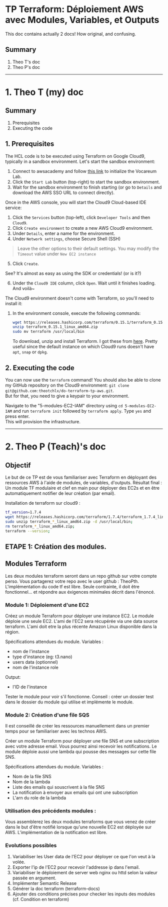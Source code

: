# TP Terraform: Déploiement AWS avec Modules, Variables, et Outputs

This doc contains actually 2 docs! How original, and confusing.
## Summary
1. Theo T's doc
2. Theo P's doc

---

# 1. Theo T (my) doc

## Summary
1. Prerequisites
2. Executing the code

## 1. Prerequisites
The HCL code is to be executed using Terraform on Google Cloud9, typically in a sandbox environment.
Let's start the sandbox environment:
1. Connect to awsacademy and follow [this link](https://awsacademy.instructure.com/courses/70294/modules/items/6270389) to initialize the Vocareum Lab.
2. Click the `Start Lab` button (top-right) to start the sandbox environment.
3. Wait for the sandbox environment to finish starting (or go to `Details` and download the AWS SSO URL to connect directly).

Once in the AWS console, you will start the Cloud9 Cloud-based IDE service:
1. Click the `Services` button (top-left), click `Developer Tools` and then `Cloud9`.
2. Click `Create environment` to create a new AWS Cloud9 environment.
3. Under `Details`, enter a name for the environment.
4. Under `Network settings`, choose Secure Shell (SSH)
>Leave the other options to their default settings. You may modify the `Timeout` value under `New EC2 instance`
5. Click `Create`.

See? It's almost as easy as using the SDK or credentials! (or is it?)

6. Under the `Cloud9 IDE` column, click `Open`. Wait until it finishes loading. And voilà~

The Cloud9 environment doesn't come with Terraform, so you'll need to install it:
1. In the environment console, execute the following commands:
    ```bash
    wget https://releases.hashicorp.com/terraform/0.15.1/terraform_0.15.1_linux_amd64.zip
    unzip terraform_0.15.1_linux_amd64.zip
    sudo mv terraform /usr/local/bin
    ```
    To download, unzip and install Terraform. I got these from [here](https://aws-quickstart.github.io/workshop-terraform-modules/40_setup_cloud9_ide/42_install_terraform_c9.html). Pretty useful since the default instance on which Cloud9 runs doesn't have `apt`, `snap` or `dpkg`.


## 2. Executing the code
You can now use the `terraform` command! You should also be able to clone my GitHub repository on the Cloud9 environment: `git clone git@github.com:theotchlx/do-terraform-tp-aws.git`.  
But for that, you need to give a keypair to your environment.

Navigate to the "5-modules-EC2-IAM" directory using `cd 5-modules-EC2-IAM` and run `terraform init` followed by `terraform apply`. Type `yes` and press enter.  
This will provision the infrastructure.

---

# 2. Theo P (Teach)'s doc
## Objectif
Le but de ce TP est de vous familiariser avec Terraform en déployant des ressources AWS à l'aide de modules, de variables, d'outputs.
Résultat final : Un module TF modulaire et clef en main pour déployer des EC2s et en être automatiquement notifier de leur création (par email).

Installation de terraform sur cloud9 :
```bash
tf_version=1.7.4
wget https://releases.hashicorp.com/terraform/1.7.4/terraform_1.7.4_linux_amd64.zip;
sudo unzip terraform_*_linux_amd64.zip -d /usr/local/bin;
rm terraform_*_linux_amd64.zip;
terraform --version;
```

## ETAPE 1: Création des modules.
## Modules Terraform
Les deux modules terraform seront dans un repo github sur votre compte perso. Vous partagerez votre repo avec le user github : TheoPth.
L'implémentation du code tf est libre. Seule contrainte, il doit être fonctionnel... et répondre aux éxigences minimales décrit dans l'énoncé.

### Module 1: Déploiement d'une EC2
Créez un module Terraform pour déployer une instance EC2. Le module déploie une seule EC2. L'ami de l'EC2 sera récupérée via une data source terraform. L'ami doit etre la plus récente Amazon Linux disponible dans la région.

Spécifications attendues du module.
Variables :
  - nom de l'instance
  - type d'instance (eg: t3.nano)
  - users data (optionnel)
  - nom de l'instance role

Output:
  - l'ID de l'instance

Tester le module pour voir s'il fonctionne. Conseil : créer un dossier test dans le dossier du module qui utilise et implémente le module.

### Module 2: Création d'une file SQS
Il est conseillé de créer les ressources manuellement dans un premier temps pour se familiariser avec les technos AWS.

Créer un module Terraform pour déployer une file SNS et une subscription avec votre adresse email. Vous pourrez ainsi recevoir les notifications.
Le module déploie aussi une lambda qui pousse des messages sur cette file SNS.

Spécifications attendues du module.
Variables :
  - Nom de la file SNS
  - Nom de la lambda
  - Liste des emails qui souscrivent à la file SNS
  - La notification à envoyer aux emails qui ont une subscription
  - L'arn du role de la lambda


### Utilisation des précédents modules : 
Vous assemblerez les deux modules terraforms que vous venez de créer dans le but d'être notifié lorsque qu'une nouvelle EC2 est déployée sur AWS.
L'implémentation de la notification est libre.


### Evolutions possibles
1. Variabiliser les User data de l'EC2 pour déployer ce que l'on veut à la volée.
2. Exporter l'ip de l'EC2 pour recevoir l'addresse ip dans l'email.
3. Variabiliser le déploiement de server web nginx ou httd selon la valeur passée en argument.
4. Implémenter Semantic Release 
5. Générer la doc terraform (terraform-docs)
6. Ajouter des conditions précises pour checker les inputs des modules (cf. Condition en terraform)